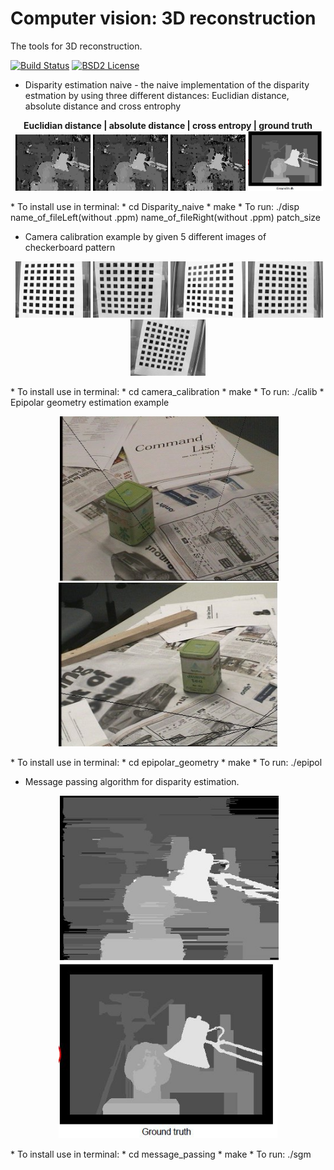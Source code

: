 Computer vision: 3D reconstruction
====================================================

The tools for 3D reconstruction.

[![Build Status](https://travis-ci.org/Dtananaev/cv_3Dreconstruction.svg?branch=master)](https://travis-ci.org/Dtananaev/cv_3Dreconstruction)
[![BSD2 License](http://img.shields.io/badge/license-BSD2-brightgreen.svg)](https://github.com/Dtananaev/cv_3Dreconstruction/blob/master/LICENSE.md) 

* Disparity estimation naive - the naive implementation of the disparity estmation by using three different distances: Euclidian distance, absolute distance and cross entrophy
<p align="center">
  <b>  Euclidian distance   |   absolute distance   |    cross entropy   |    ground truth </b><br>
  <img src="https://github.com/Dtananaev/cv_3Dreconstruction/blob/master/Disparity_naive/pictures/Euclidiandist.jpg" width="120"/>
  <img src="https://github.com/Dtananaev/cv_3Dreconstruction/blob/master/Disparity_naive/pictures/absolutedist.jpg" width="120"/>
   <img src="https://github.com/Dtananaev/cv_3Dreconstruction/blob/master/Disparity_naive/pictures/entrophyresult.jpg" width="120"/>
   <img src="https://github.com/Dtananaev/cv_3Dreconstruction/blob/master/Disparity_naive/pictures/dispGT.JPG" width="120"/>   
</p>
     * To install use in terminal: 
         * cd Disparity_naive
         * make
     * To run: ./disp name_of_fileLeft(without .ppm) name_of_fileRight(without .ppm) patch_size
     
     
* Camera calibration example by given 5 different images of checkerboard pattern
<p align="center">
  <img src="https://github.com/Dtananaev/cv_3Dreconstruction/blob/master/camera_calibration/pictures/CalibIm1.jpg" width="120"/>
  <img src="https://github.com/Dtananaev/cv_3Dreconstruction/blob/master/camera_calibration/pictures/CalibIm2.jpg" width="120"/>
   <img src="https://github.com/Dtananaev/cv_3Dreconstruction/blob/master/camera_calibration/pictures/CalibIm3.jpg" width="120"/>
   <img src="https://github.com/Dtananaev/cv_3Dreconstruction/blob/master/camera_calibration/pictures/CalibIm4.jpg" width="120"/>   
   <img src="https://github.com/Dtananaev/cv_3Dreconstruction/blob/master/camera_calibration/pictures/CalibIm5.jpg" width="120"/> 
</p>
     * To install use in terminal: 
         * cd camera_calibration
         * make
     * To run: ./calib
* Epipolar geometry estimation example 
<p align="center">
  <img src="https://github.com/Dtananaev/cv_3Dreconstruction/blob/master/epipolar_geometry/pictures/Left_epipol.jpg" width="350"/>
  <img src="https://github.com/Dtananaev/cv_3Dreconstruction/blob/master/epipolar_geometry/pictures/Right_epipol.jpg" width="350"/>

</p>
     * To install use in terminal: 
         * cd epipolar_geometry
         * make
     * To run: ./epipol
     
 * Message passing algorithm for disparity estimation. 
<p align="center">
  <img src="https://github.com/Dtananaev/cv_3Dreconstruction/blob/master/message_passing/pictures/result.jpg" width="350"/>
  <img src="https://github.com/Dtananaev/cv_3Dreconstruction/blob/master/Disparity_naive/pictures/dispGT.JPG" width="350"/>

</p>
     * To install use in terminal: 
         * cd message_passing
         * make
     * To run: ./sgm
     
     
     
